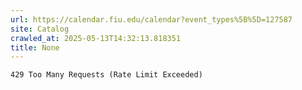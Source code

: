 ```yaml
---
url: https://calendar.fiu.edu/calendar?event_types%5B%5D=127587
site: Catalog
crawled_at: 2025-05-13T14:32:13.818351
title: None
---
```


```
429 Too Many Requests (Rate Limit Exceeded)

```

